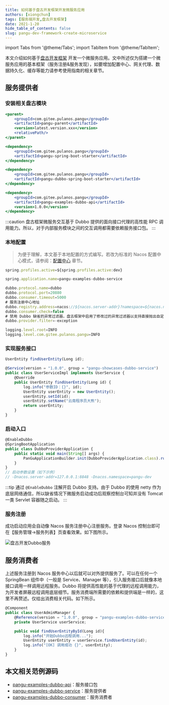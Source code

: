 ```yaml
---
title: 如何基于盘古开发框架开发微服务应用
authors: [xiongchun]
tags: [服务端开发,盘古开发框架]
date: 2021-1-20
hide_table_of_contents: false
slug: pangu-dev-framework-create-microservice
---
```


import Tabs from '@theme/Tabs';
import TabItem from '@theme/TabItem';

本文介绍如何基于[盘古开发框架](https://pulanos.gitee.io/pangu-framework) 开发一个微服务应用。文中所述仅为搭建一个微服务应用的基本框架（服务注册&服务发现），如要增加配置中心、网关代理、数据持久化、缓存等能力请参考使用指南的相关章节。

<!--truncate-->

## 服务提供者
### 安装相关盘古模块

<Tabs>
<TabItem value="parent" label="盘古 Parent">

```jsx
<parent>
	<groupId>com.gitee.pulanos.pangu</groupId>
	<artifactId>pangu-parent</artifactId>
	<version>latest.version.xxx</version>
	<relativePath/>
</parent>
```
</TabItem>
<TabItem value="dependency1" label="基础模块">

```jsx
<dependency>
    <groupId>com.gitee.pulanos.pangu</groupId>
    <artifactId>pangu-spring-boot-starter</artifactId>
</dependency>
```
</TabItem>
<TabItem value="dependency2" label="Dubbo 模块">

```jsx
<dependency>
	<groupId>com.gitee.pulanos.pangu</groupId>
	<artifactId>pangu-dubbo-spring-boot-starter</artifactId>
</dependency>
```
</TabItem>
<TabItem value="dependency3" label="服务接口包">

```jsx
<dependency>
    <groupId>com.gitee.pulanos.pangu</groupId>
    <artifactId>pangu-examples-dubbo-api</artifactId>
    <version>1.0.0</version>
</dependency>
```

:::caution
盘古框架微服务交互基于 Dubbo 提供的面向接口代理的高性能 RPC 调用能力。所以，对于内部服务模块之间的交互调用都需要依赖服务接口包。
:::

</TabItem>
</Tabs>

### 本地配置

> 为便于理解，本文基于本地配置的方式编写。若改为标准的 Nacos 配置中心模式，请参阅：[配置中心](https://pulanos.gitee.io/pangu-framework/docs/advanced-guide/nacos-config-center) 章节。

<Tabs>
<TabItem value="application" label="application.properties">

```jsx
spring.profiles.active=${spring.profiles.active:dev}
```
</TabItem>
<TabItem value="application-dev" label="application-dev.properties">

```jsx
spring.application.name=pangu-examples-dubbo-service

dubbo.protocol.name=dubbo
dubbo.protocol.port=20880
dubbo.consumer.timeout=5000
# 服务注册中心地址
dubbo.registry.address=nacos://${nacos.server-addr}?namespace=${nacos.namespace}
dubbo.consumer.check=false
# 禁用 Dubbo 缺省的异常过滤器，盘古框架中启用了修改过的异常过滤器以支持直接抛出自定义的业务异常。
dubbo.provider.filter=-exception

logging.level.root=INFO
logging.level.com.gitee.pulanos.pangu=INFO
```
</TabItem>
</Tabs>

### 实现服务接口

```jsx title="声明接口 UserService.java"
UserEntity findUserEntity(Long id);
```

```jsx title="实现接口 UserServiceImpl.java"
@Service(version = "1.0.0", group = "pangu-showcases-dubbo-service")
public class UserServiceImpl implements UserService {
	@Override
	public UserEntity findUserEntity(Long id) {
		log.info("参数ID：{}", id);
		UserEntity userEntity = new UserEntity();
		userEntity.setId(id);
		userEntity.setName("云南程序员大熊");
		return userEntity;
	}
}
```

### 启动入口

```jsx live
@EnableDubbo
@SpringBootApplication
public class DubboProviderApplication {
	public static void main(String[] args) {
		PanGuApplicationBuilder.init(DubboProviderApplication.class).run(args);
	}
}
// 启动参数设置（如下示例）
// -Dnacos.server-addr=127.0.0.1:8848 -Dnacos.namespace=pangu-dev
```

:::tip
通过 `@EnableDubbo` 注解开启 Dubbo 支持。由于 Dubbo 的使用 netty 作为底层网络通信，所以缺省情况下微服务启动成功后观察控制台可知并没有 Tomcat 一类 Servlet 容器随之启动。
:::


### 服务注册
成功启动应用会自动像 Nacos 服务注册中心注册服务。登录 Nacos 控制台即可在【服务管理->服务列表】页查看效果。如下图所示。

![盘古开发Dubbo服务](/resources/doc/1-pangu-framework-nacos-service-regist.png)

## 服务消费者
上述服务注册到 Nacos 服务中心以后就可以对外提供服务了。可以在任何一个 SpringBean 组件中（一般是 Service、Manager 等），引入服务接口后就像本地接口调用一样调用远程服务。Dubbo 将提供高性能的基于代理的远程调用能力，为开发者屏蔽远程调用底层细节。服务消费端所需要的依赖和提供端是一样的，这里不再赘述。仅给出消费相关代码。如下所示。

```jsx title="服务消费端，调用远程服务代码 UserAdminManager.java"
@Component
public class UserAdminManager {
	@Reference(version = "1.0.0", group = "pangu-examples-dubbo-service")
	private UserService userService;

	public void findUserEntityById(Long id){
		log.info("开始Dubbo远程调用...");
		UserEntity userEntity = userService.findUserEntity(id);
		log.info("[OK] 调用成功 {}", userEntity);
	}
}
```

## 本文相关范例源码
- [pangu-examples-dubbo-api](https://gitee.com/pulanos/pangu-framework/tree/master/pangu-examples/pangu-examples-dubbo-api)：服务接口包
- [pangu-examples-dubbo-service](https://gitee.com/pulanos/pangu-framework/tree/master/pangu-examples/pangu-examples-dubbo-service)：服务提供者
- [pangu-examples-dubbo-consumer](https://gitee.com/pulanos/pangu-framework/tree/master/pangu-examples/pangu-examples-dubbo-consumer)：服务消费者